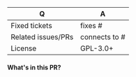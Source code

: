 | Q | A
| --- | ---
| Fixed tickets | fixes #
| Related issues/PRs | connects to #
| License | GPL-3.0+

#### What's in this PR?

